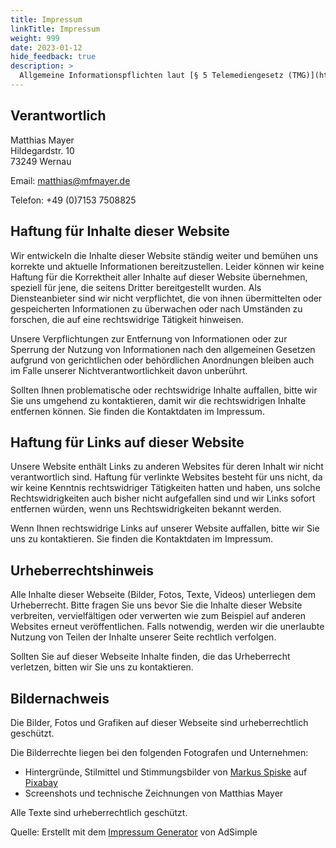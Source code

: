 ```yaml
---
title: Impressum
linkTitle: Impressum
weight: 999
date: 2023-01-12
hide_feedback: true
description: >
  Allgemeine Informationspflichten laut [§ 5 Telemediengesetz (TMG)](https://www.gesetze-im-internet.de/tmg/__5.html).
---
```


## Verantwortlich

Matthias Mayer<br>
Hildegardstr. 10<br>
73249 Wernau<br>

Email: matthias@mfmayer.de

Telefon: +49 (0)7153 7508825

## Haftung für Inhalte dieser Website

Wir entwickeln die Inhalte dieser Website ständig weiter und bemühen uns korrekte und aktuelle Informationen bereitzustellen. Leider können wir keine Haftung für die Korrektheit aller Inhalte auf dieser Website übernehmen, speziell für jene, die seitens Dritter bereitgestellt wurden. Als Diensteanbieter sind wir nicht verpflichtet, die von ihnen übermittelten oder gespeicherten Informationen zu überwachen oder nach Umständen zu forschen, die auf eine rechtswidrige Tätigkeit hinweisen.

Unsere Verpflichtungen zur Entfernung von Informationen oder zur Sperrung der Nutzung von Informationen nach den allgemeinen Gesetzen aufgrund von gerichtlichen oder behördlichen Anordnungen bleiben auch im Falle unserer Nichtverantwortlichkeit davon unberührt.

Sollten Ihnen problematische oder rechtswidrige Inhalte auffallen, bitte wir Sie uns umgehend zu kontaktieren, damit wir die rechtswidrigen Inhalte entfernen können. Sie finden die Kontaktdaten im Impressum.

## Haftung für Links auf dieser Website

Unsere Website enthält Links zu anderen Websites für deren Inhalt wir nicht verantwortlich sind. Haftung für verlinkte Websites besteht für uns nicht, da wir keine Kenntnis rechtswidriger Tätigkeiten hatten und haben, uns solche Rechtswidrigkeiten auch bisher nicht aufgefallen sind und wir Links sofort entfernen würden, wenn uns Rechtswidrigkeiten bekannt werden.

Wenn Ihnen rechtswidrige Links auf unserer Website auffallen, bitte wir Sie uns zu kontaktieren. Sie finden die Kontaktdaten im Impressum.

## Urheberrechtshinweis

Alle Inhalte dieser Webseite (Bilder, Fotos, Texte, Videos) unterliegen dem Urheberrecht. Bitte fragen Sie uns bevor Sie die Inhalte dieser Website verbreiten, vervielfältigen oder verwerten wie zum Beispiel auf anderen Websites erneut veröffentlichen. Falls notwendig, werden wir die unerlaubte Nutzung von Teilen der Inhalte unserer Seite rechtlich verfolgen.

Sollten Sie auf dieser Webseite Inhalte finden, die das Urheberrecht verletzen, bitten wir Sie uns zu kontaktieren.

## Bildernachweis

Die Bilder, Fotos und Grafiken auf dieser Webseite sind urheberrechtlich geschützt.

Die Bilderrechte liegen bei den folgenden Fotografen und Unternehmen:

* Hintergründe, Stilmittel und Stimmungsbilder von [Markus Spiske](https://pixabay.com/de/users/markusspiske-670330/?utm_source=link-attribution&amp;utm_medium=referral&amp;utm_campaign=image&amp;utm_content=1439052) auf [Pixabay](https://pixabay.com/de//?utm_source=link-attribution&amp;utm_medium=referral&amp;utm_campaign=image&amp;utm_content=1439052)
* Screenshots und technische Zeichnungen von Matthias Mayer

Alle Texte sind urheberrechtlich geschützt.

Quelle: Erstellt mit dem [Impressum Generator](https://www.adsimple.de/impressum-generator/) von AdSimple